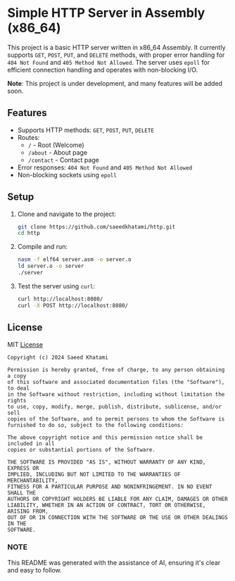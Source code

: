 # Simple HTTP Server in Assembly (x86_64)

This project is a basic HTTP server written in x86_64 Assembly. It currently supports `GET`, `POST`, `PUT`, and `DELETE` methods, with proper error handling for `404 Not Found` and `405 Method Not Allowed`. The server uses `epoll` for efficient connection handling and operates with non-blocking I/O.

**Note**: This project is under development, and many features will be added soon.

## Features

- Supports HTTP methods: `GET`, `POST`, `PUT`, `DELETE`
- Routes:
  - `/` - Root (Welcome)
  - `/about` - About page
  - `/contact` - Contact page
- Error responses: `404 Not Found` and `405 Method Not Allowed`
- Non-blocking sockets using `epoll`

## Setup

1. Clone and navigate to the project:
    ```bash
    git clone https://github.com/saeedkhatami/http.git
    cd http
    ```

2. Compile and run:
    ```bash
    nasm -f elf64 server.asm -o server.o
    ld server.o -o server
    ./server
    ```

3. Test the server using `curl`:
    ```bash
    curl http://localhost:8080/
    curl -X POST http://localhost:8080/
    ```

## License

MIT [License](License)

```text
Copyright (c) 2024 Saeed Khatami

Permission is hereby granted, free of charge, to any person obtaining a copy
of this software and associated documentation files (the "Software"), to deal
in the Software without restriction, including without limitation the rights
to use, copy, modify, merge, publish, distribute, sublicense, and/or sell
copies of the Software, and to permit persons to whom the Software is
furnished to do so, subject to the following conditions:

The above copyright notice and this permission notice shall be included in all
copies or substantial portions of the Software.

THE SOFTWARE IS PROVIDED "AS IS", WITHOUT WARRANTY OF ANY KIND, EXPRESS OR
IMPLIED, INCLUDING BUT NOT LIMITED TO THE WARRANTIES OF MERCHANTABILITY,
FITNESS FOR A PARTICULAR PURPOSE AND NONINFRINGEMENT. IN NO EVENT SHALL THE
AUTHORS OR COPYRIGHT HOLDERS BE LIABLE FOR ANY CLAIM, DAMAGES OR OTHER
LIABILITY, WHETHER IN AN ACTION OF CONTRACT, TORT OR OTHERWISE, ARISING FROM,
OUT OF OR IN CONNECTION WITH THE SOFTWARE OR THE USE OR OTHER DEALINGS IN THE
SOFTWARE.
```

### NOTE

This README was generated with the assistance of AI, ensuring it's clear and easy to follow.